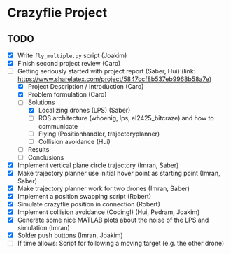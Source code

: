 # Crazyflie Project

## TODO


- [x] Write `fly_multiple.py` script (Joakim)
- [x] Finish second project review (Caro)
- [ ] Getting seriously started with project report (Saber, Hui) (link: https://www.sharelatex.com/project/5847ccf8b537eb9968b58a7e)
  - [x] Project Description / Introduction (Caro)
  - [x] Problem formulation (Caro)
  - [ ] Solutions
    - [x] Localizing drones (LPS) (Saber)
    - [ ] ROS architecture (whoenig, lps, el2425_bitcraze) and how to communicate
    - [ ] Flying (Positionhandler, trajectoryplanner)
    - [ ] Collision avoidance (Hui)
  - [ ] Results
  - [ ] Conclusions
- [x] Implement vertical plane circle trajectory (Imran, Saber)
- [x] Make trajectory planner use initial hover point as starting point (Imran, Saber)
- [x] Make trajectory planner work for two drones (Imran, Saber)
- [x] Implement a position swapping script (Robert)
- [x] Simulate crazyflie position in connection (Robert)
- [x] Implement collision avoidance (Coding!) (Hui, Pedram, Joakim)
- [x] Generate some nice MATLAB plots about the noise of the LPS and simulation (Imran)
- [x] Solder push buttons (Imran, Joakim)
- [ ] If time allows: Script for following a moving target (e.g. the other drone)
